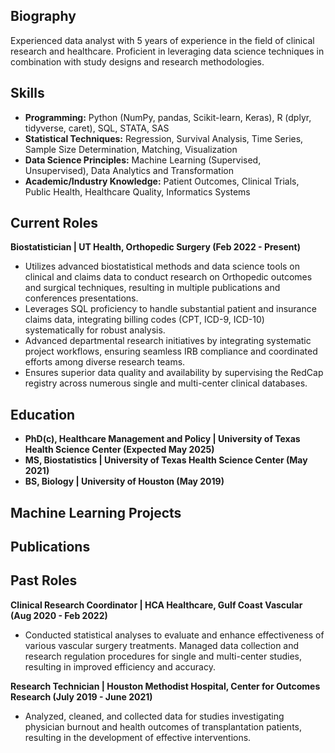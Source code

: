 ## Biography
Experienced data analyst with 5 years of experience in the field of clinical research and healthcare. Proficient in leveraging data science techniques in combination with study designs and research methodologies. 

## Skills
- **Programming:** Python (NumPy, pandas, Scikit-learn, Keras), R (dplyr, tidyverse, caret), SQL, STATA, SAS
- **Statistical Techniques:** Regression, Survival Analysis, Time Series, Sample Size Determination, Matching, Visualization
- **Data Science Principles:** Machine Learning (Supervised, Unsupervised), Data Analytics and Transformation
- **Academic/Industry Knowledge:** Patient Outcomes, Clinical Trials, Public Health, Healthcare Quality, Informatics Systems

## Current Roles
**Biostatistician | UT Health, Orthopedic Surgery (Feb 2022 - Present)**
- Utilizes advanced biostatistical methods and data science tools on clinical and claims data to conduct research on Orthopedic outcomes and surgical techniques, resulting in multiple publications and conferences presentations.
- Leverages SQL proficiency to handle substantial patient and insurance claims data, integrating billing codes (CPT, ICD-9, ICD-10) systematically for robust analysis.
- Advanced departmental research initiatives by integrating systematic project workflows, ensuring seamless IRB compliance and coordinated efforts among diverse research teams.  
- Ensures superior data quality and availability by supervising the RedCap registry across numerous single and multi-center clinical databases.

## Education
- **PhD(c), Healthcare Management and Policy | University of Texas Health Science Center (Expected May 2025)**
- **MS, Biostatistics	| University of Texas Health Science Center (May 2021)**	 			        		
- **BS, Biology | University of Houston (May 2019)**

## Machine Learning Projects

## Publications

## Past Roles
**Clinical Research Coordinator | HCA Healthcare, Gulf Coast Vascular (Aug 2020 - Feb 2022)**
- Conducted statistical analyses to evaluate and enhance effectiveness of various vascular surgery treatments. Managed data collection and research regulation procedures for single and multi-center studies, resulting in improved efficiency and accuracy.

**Research Technician | Houston Methodist Hospital, Center for Outcomes Research (July 2019 - June 2021)**
- Analyzed, cleaned, and collected data for studies investigating physician burnout and health outcomes of transplantation patients, resulting in the development of effective interventions.
